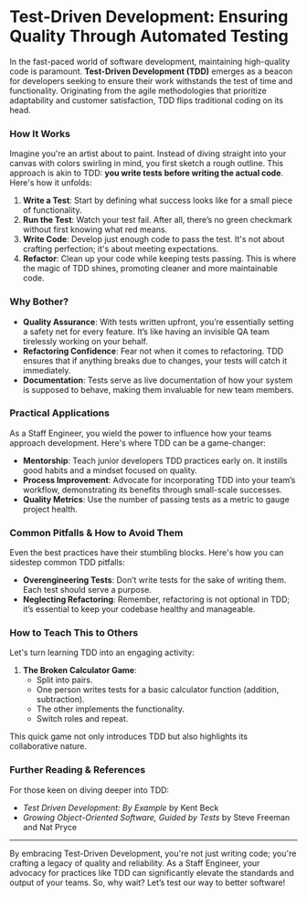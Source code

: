 # Test-Driven Development: Ensuring Quality Through Automated Testing

In the fast-paced world of software development, maintaining high-quality code is paramount. **Test-Driven Development (TDD)** emerges as a beacon for developers seeking to ensure their work withstands the test of time and functionality. Originating from the agile methodologies that prioritize adaptability and customer satisfaction, TDD flips traditional coding on its head.

### How It Works

Imagine you're an artist about to paint. Instead of diving straight into your canvas with colors swirling in mind, you first sketch a rough outline. This approach is akin to TDD: **you write tests before writing the actual code**. Here's how it unfolds:

1. **Write a Test**: Start by defining what success looks like for a small piece of functionality.
2. **Run the Test**: Watch your test fail. After all, there’s no green checkmark without first knowing what red means.
3. **Write Code**: Develop just enough code to pass the test. It's not about crafting perfection; it's about meeting expectations.
4. **Refactor**: Clean up your code while keeping tests passing. This is where the magic of TDD shines, promoting cleaner and more maintainable code.

### Why Bother?

- **Quality Assurance**: With tests written upfront, you’re essentially setting a safety net for every feature. It’s like having an invisible QA team tirelessly working on your behalf.
- **Refactoring Confidence**: Fear not when it comes to refactoring. TDD ensures that if anything breaks due to changes, your tests will catch it immediately.
- **Documentation**: Tests serve as live documentation of how your system is supposed to behave, making them invaluable for new team members.

### Practical Applications

As a Staff Engineer, you wield the power to influence how your teams approach development. Here's where TDD can be a game-changer:

- **Mentorship**: Teach junior developers TDD practices early on. It instills good habits and a mindset focused on quality.
- **Process Improvement**: Advocate for incorporating TDD into your team’s workflow, demonstrating its benefits through small-scale successes.
- **Quality Metrics**: Use the number of passing tests as a metric to gauge project health.

### Common Pitfalls & How to Avoid Them

Even the best practices have their stumbling blocks. Here's how you can sidestep common TDD pitfalls:

- **Overengineering Tests**: Don’t write tests for the sake of writing them. Each test should serve a purpose.
- **Neglecting Refactoring**: Remember, refactoring is not optional in TDD; it’s essential to keep your codebase healthy and manageable.

### How to Teach This to Others

Let's turn learning TDD into an engaging activity:

1. **The Broken Calculator Game**:
    - Split into pairs.
    - One person writes tests for a basic calculator function (addition, subtraction).
    - The other implements the functionality.
    - Switch roles and repeat.

This quick game not only introduces TDD but also highlights its collaborative nature.

### Further Reading & References

For those keen on diving deeper into TDD:

- *Test Driven Development: By Example* by Kent Beck
- *Growing Object-Oriented Software, Guided by Tests* by Steve Freeman and Nat Pryce

---

By embracing Test-Driven Development, you're not just writing code; you're crafting a legacy of quality and reliability. As a Staff Engineer, your advocacy for practices like TDD can significantly elevate the standards and output of your teams. So, why wait? Let’s test our way to better software!